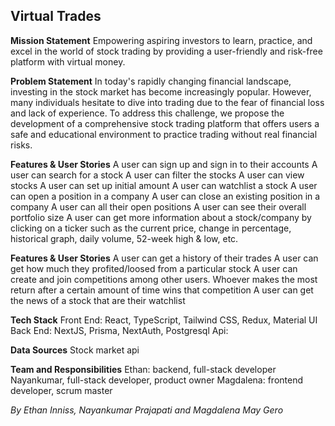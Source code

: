 ## Virtual Trades

**Mission Statement**
Empowering aspiring investors to learn, practice, and excel in the world of stock trading by providing a user-friendly and risk-free platform with virtual money.

**Problem Statement**
In today's rapidly changing financial landscape, investing in the stock market has become increasingly popular. However, many individuals hesitate to dive into trading due to the fear of financial loss and lack of experience. To address this challenge, we propose the development of a comprehensive stock trading platform that offers users a safe and educational environment to practice trading without real financial risks.

**Features & User Stories**
A user can sign up and sign in to their accounts
A user can search for a stock
A user can filter the stocks
A user can view stocks
A user can set up initial amount
A user can watchlist a stock
A user can open a position in a company
A user can close an existing position in a company
A user can all their open positions
A user can see their overall portfolio size
A user can get more information about a stock/company by clicking on a ticker such as the current price, change in percentage, historical graph, daily volume, 52-week high & low, etc.


**Features & User Stories**
A user can get a history of their trades
A user can get how much they profited/loosed from a particular stock
A user can create and join competitions among other users. Whoever makes the most return after a certain amount of time wins that competition
A user can get the news of a stock that are their watchlist


**Tech Stack**
Front End: React, TypeScript, Tailwind CSS, Redux, Material UI
Back End: NextJS, Prisma, NextAuth, Postgresql
Api: 


**Data Sources**
Stock market api

**Team and Responsibilities**
Ethan: backend, full-stack developer
Nayankumar, full-stack developer, product owner
Magdalena: frontend developer, scrum master

_By Ethan Inniss, Nayankumar Prajapati and Magdalena May Gero_

